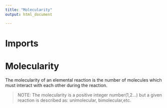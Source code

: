 ```yaml
---
title: "Molecularity"
output: html_document

---
```


# Imports

# Molecularity
The molecularity of an elemental reaction is the number of molecules which must interact with each other during the reaction. 

> NOTE: The molecularity is a positive integer number(1,2...) but a given reaction is described as: unimolecular, bimolecular,etc. 
